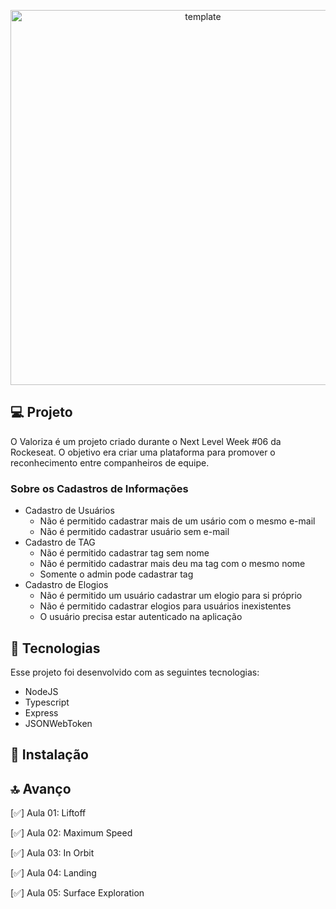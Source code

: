<p align="center">
 <img src="https://github.com/rocketseat-education/nlw-06-nodejs/raw/master/.github/preview.png" alt="template"  width="600px"/>
</p>

## 💻 Projeto

O Valoriza é um projeto criado durante o Next Level Week #06 da Rockeseat. O objetivo era criar uma plataforma para promover o reconhecimento entre companheiros de equipe.

### Sobre os Cadastros de Informações

- Cadastro de Usuários
    - Não é permitido cadastrar mais de um usário com o mesmo e-mail
    - Não é permitido cadastrar usuário sem e-mail
- Cadastro de TAG
    - Não é permitido cadastrar tag sem nome
    - Não é permitido cadastrar mais deu ma tag com o mesmo nome
    - Somente o admin pode cadastrar tag
- Cadastro de Elogios
    - Não é permitido um usuário cadastrar um elogio para si próprio
    - Não é permitido cadastrar elogios para usuários inexistentes
    - O usuário precisa estar autenticado na aplicação

## 🚀 Tecnologias

Esse projeto foi desenvolvido com as seguintes tecnologias:

- NodeJS
- Typescript
- Express
- JSONWebToken

## 💾 Instalação

## 🔝 Avanço

[✅] Aula 01: Liftoff

[✅] Aula 02: Maximum Speed

[✅] Aula 03: In Orbit

[✅] Aula 04: Landing

[✅] Aula 05: Surface Exploration
